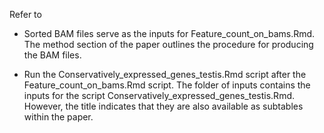 Refer to

- Sorted BAM files serve as the inputs for Feature_count_on_bams.Rmd. The method section of the paper outlines the procedure for producing the BAM files.

- Run the Conservatively_expressed_genes_testis.Rmd script after the Feature_count_on_bams.Rmd script. The folder of inputs contains the inputs for the script Conservatively_expressed_genes_testis.Rmd. However, the title indicates that they are also available as subtables within the paper.
